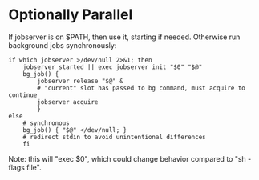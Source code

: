 Optionally Parallel
====

If jobserver is on $PATH, then use it, starting if needed.  Otherwise run background jobs synchronously:

    if which jobserver >/dev/null 2>&1; then
        jobserver started || exec jobserver init "$0" "$@"
        bg_job() {
            jobserver release "$@" &
            # "current" slot has passed to bg command, must acquire to continue
            jobserver acquire
            }
    else
        # synchronous
        bg_job() { "$@" </dev/null; }
        # redirect stdin to avoid unintentional differences
        fi

Note: this will "exec $0", which could change behavior compared to "sh -flags file".
